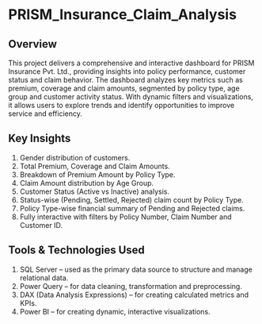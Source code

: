 # PRISM_Insurance_Claim_Analysis
## Overview
This project delivers a comprehensive and interactive dashboard for PRISM Insurance Pvt. Ltd., providing insights into policy performance, customer status and claim behavior. The dashboard analyzes key metrics such as premium, coverage and claim amounts, segmented by policy type, age group and customer activity status. With dynamic filters and visualizations, it allows users to explore trends and identify opportunities to improve service and efficiency.

## Key Insights
1. Gender distribution of customers.
2. Total Premium, Coverage and Claim Amounts.
3. Breakdown of Premium Amount by Policy Type.
4. Claim Amount distribution by Age Group.
5. Customer Status (Active vs Inactive) analysis.
6. Status-wise (Pending, Settled, Rejected) claim count by Policy Type.
7. Policy Type-wise financial summary of Pending and Rejected claims.
8. Fully interactive with filters by Policy Number, Claim Number and Customer ID.

## Tools & Technologies Used
1. SQL Server – used as the primary data source to structure and manage relational data.
2. Power Query – for data cleaning, transformation and preprocessing.
3. DAX (Data Analysis Expressions) – for creating calculated metrics and KPIs.
4. Power BI – for creating dynamic, interactive visualizations.
